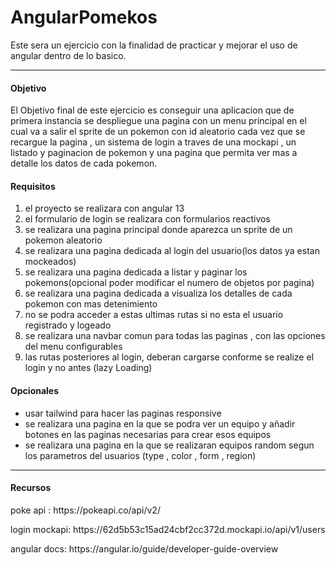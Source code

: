 # AngularPomekos
Este sera un ejercicio con la finalidad de practicar y mejorar el uso de angular dentro de lo basico.

<hr>
<h4>Objetivo</h4>
El Objetivo final de este ejercicio es conseguir una aplicacion que de primera instancia se despliegue una pagina con un menu principal en el cual va a salir el sprite de un pokemon con id aleatorio cada vez que se recargue la pagina , un sistema de login a traves de una mockapi , un listado y paginacion de pokemon y una pagina que permita ver mas a detalle los datos de cada pokemon.

<h4>Requisitos</h4>
<ol>
  <li>el proyecto se realizara con angular 13</li>
  <li>el formulario de login se realizara con formularios reactivos</li>
  <li>se realizara una pagina principal donde aparezca un sprite de un pokemon aleatorio</li>
  <li>se realizara una pagina dedicada al login del usuario(los datos ya estan mockeados)</li>
  <li>se realizara una pagina dedicada a listar y paginar los pokemons(opcional poder modificar el numero de objetos por pagina)</li>
  <li>se realizara una pagina dedicada a visualiza los detalles de cada pokemon con mas detenimiento</li>
  <li>no se podra acceder a estas ultimas rutas si no esta el usuario registrado y logeado</li>
  <li>se realizara una navbar comun para todas las paginas , con las opciones del menu configurables</li>
  <li>las rutas posteriores al login, deberan cargarse conforme se realize el login y no antes (lazy Loading)</li>
</ol>

<h4>Opcionales</h4>
<ul>
  <li>usar tailwind para hacer las paginas responsive</li>
  <li>se realizara una pagina en la que se podra ver un equipo y añadir botones en las paginas necesarias para crear esos equipos</li>
  <li>se realizara una pagina en la que se realizaran equipos random segun los parametros del usuarios (type , color , form , region)</li>
</ul>
<hr>
<h4>Recursos</h4>

<p>poke api : https://pokeapi.co/api/v2/</p>
<p>login mockapi: https://62d5b53c15ad24cbf2cc372d.mockapi.io/api/v1/users</p>
<p>angular docs: https://angular.io/guide/developer-guide-overview</p>
